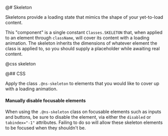 @# Skeleton

Skeletons provide a loading state that mimics the shape of your yet-to-load content.

This "component" is a single constant `Classes.SKELETON` that, when applied to
an element through `className`, will cover its content with a loading animation.
The skeleton inherits the dimensions of whatever element the class is applied
to, so you should supply a placeholder while awaiting real content.

@css skeleton

@## CSS

Apply the class `.@ns-skeleton` to elements that you would like to cover up with
a loading animation.

<div class="@ns-callout @ns-intent-warning @ns-icon-warning-sign">
    <h4 class="@ns-heading">Manually disable focusable elements</h4>

When using the `.@ns-skeleton` class on focusable elements such as inputs
and buttons, be sure to disable the element, via either the `disabled` or
`tabindex="-1"` attributes. Failing to do so will allow these skeleton
elements to be focused when they shouldn't be.

</div>

